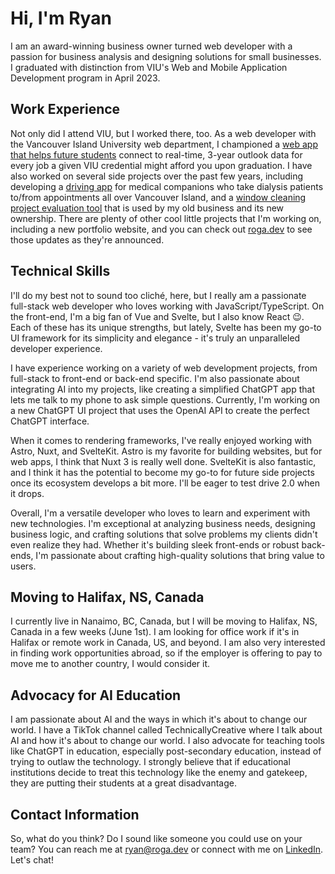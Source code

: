 # Hi, I'm Ryan

I am an award-winning business owner turned web developer with a passion for business analysis and designing solutions for small businesses. I graduated with distinction from VIU's Web and Mobile Application Development program in April 2023.

## Work Experience

Not only did I attend VIU, but I worked there, too. As a web developer with the Vancouver Island University web department, I championed a [web app that helps future students](https://career-outlooks.viu.ca) connect to real-time, 3-year outlook data for every job a given VIU credential might afford you upon graduation. I have also worked on several side projects over the past few years, including developing a [driving app](https://eztripr.com) for medical companions who take dialysis patients to/from appointments all over Vancouver Island, and a [window cleaning project evaluation tool](https://www.ezeval.app/) that is used by my old business and its new ownership. There are plenty of other cool little projects that I'm working on, including a new portfolio website, and you can check out [roga.dev](https://roga.dev) to see those updates as they're announced.

## Technical Skills

I'll do my best not to sound too cliché, here, but I really am a passionate full-stack web developer who loves working with JavaScript/TypeScript. On the front-end, I'm a big fan of Vue and Svelte, but I also know React 😉. Each of these has its unique strengths, but lately, Svelte has been my go-to UI framework for its simplicity and elegance - it's truly an unparalleled developer experience.

I have experience working on a variety of web development projects, from full-stack to front-end or back-end specific. I'm also passionate about integrating AI into my projects, like creating a simplified ChatGPT app that lets me talk to my phone to ask simple questions. Currently, I'm working on a new ChatGPT UI project that uses the OpenAI API to create the perfect ChatGPT interface.

When it comes to rendering frameworks, I've really enjoyed working with Astro, Nuxt, and SvelteKit. Astro is my favorite for building websites, but for web apps, I think that Nuxt 3 is really well done. SvelteKit is also fantastic, and I think it has the potential to become my go-to for future side projects once its ecosystem develops a bit more. I'll be eager to test drive 2.0 when it drops.

Overall, I'm a versatile developer who loves to learn and experiment with new technologies. I'm exceptional at analyzing business needs, designing business logic, and crafting solutions that solve problems my clients didn't even realize they had. Whether it's building sleek front-ends or robust back-ends, I'm passionate about crafting high-quality solutions that bring value to users.

## Moving to Halifax, NS, Canada

I currently live in Nanaimo, BC, Canada, but I will be moving to Halifax, NS, Canada in a few weeks (June 1st). I am looking for office work if it's in Halifax or remote work in Canada, US, and beyond. I am also very interested in finding work opportunities abroad, so if the employer is offering to pay to move me to another country, I would consider it.

## Advocacy for AI Education

I am passionate about AI and the ways in which it's about to change our world. I have a TikTok channel called TechnicallyCreative where I talk about AI and how it's about to change our world. I also advocate for teaching tools like ChatGPT in education, especially post-secondary education, instead of trying to outlaw the technology. I strongly believe that if educational institutions decide to treat this technology like the enemy and gatekeep, they are putting their students at a great disadvantage.

## Contact Information

So, what do you think? Do I sound like someone you could use on your team? You can reach me at [ryan@roga.dev](mailto:ryan@roga.dev) or connect with me on [LinkedIn](https://www.linkedin.com/in/ryanroga). Let's chat!
